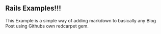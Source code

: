 Rails Examples!!!
-----------------

This Example is a simple way of adding markdown to basically any Blog Post using Githubs own redcarpet gem.